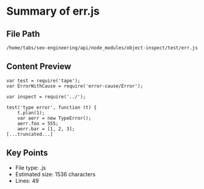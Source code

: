# Summary of err.js
  
## File Path
`/home/tabs/seo-engineering/api/node_modules/object-inspect/test/err.js`

## Content Preview
```
var test = require('tape');
var ErrorWithCause = require('error-cause/Error');

var inspect = require('../');

test('type error', function (t) {
    t.plan(1);
    var aerr = new TypeError();
    aerr.foo = 555;
    aerr.bar = [1, 2, 3];
[...truncated...]
```

## Key Points
- File type: .js
- Estimated size: 1536 characters
- Lines: 49
